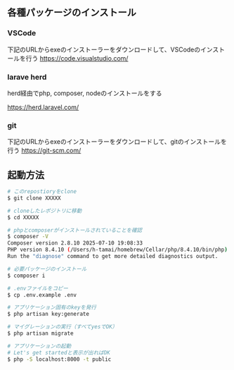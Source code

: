 
## 各種パッケージのインストール

### VSCode

下記のURLからexeのインストーラーをダウンロードして、VSCodeのインストールを行う
https://code.visualstudio.com/

### larave herd

herd経由でphp, composer, nodeのインストールをする

https://herd.laravel.com/

### git

下記のURLからexeのインストーラーをダウンロードして、gitのインストールを行う
https://git-scm.com/

## 起動方法

```sh
# このrepostioryをclone
$ git clone XXXXX

# cloneしたレポジトリに移動
$ cd XXXXX

# phpとcomposerがインストールされていることを確認
$ composer -V
Composer version 2.8.10 2025-07-10 19:08:33
PHP version 8.4.10 (/Users/h-tamai/homebrew/Cellar/php/8.4.10/bin/php)
Run the "diagnose" command to get more detailed diagnostics output.

# 必要パッケージのインストール
$ composer i

# .envファイルをコピー
$ cp .env.example .env

# アプリケーション固有のkeyを発行
$ php artisan key:generate

# マイグレーションの実行（すべてyesでOK）
$ php artisan migrate

# アプリケーションの起動
# Let's get startedと表示が出ればOK
$ php -S localhost:8000 -t public
```
